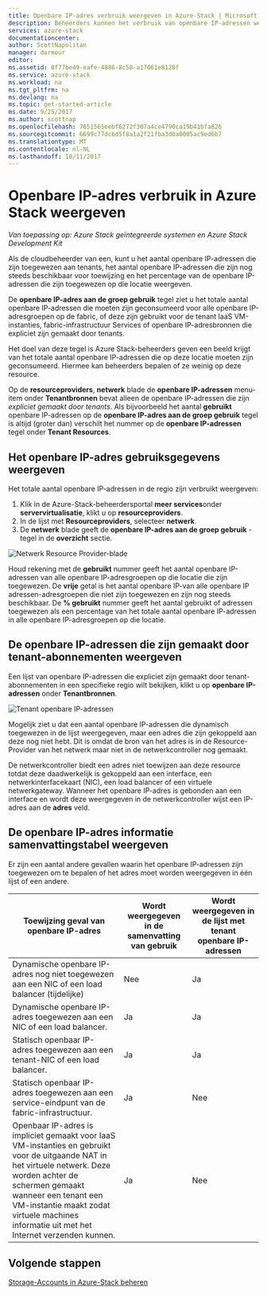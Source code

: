 ```yaml
---
title: Openbare IP-adres verbruik weergeven in Azure-Stack | Microsoft Docs
description: Beheerders kunnen het verbruik van openbare IP-adressen weergeven in een regio
services: azure-stack
documentationcenter: 
author: ScottNapolitan
manager: darmour
editor: 
ms.assetid: 0f77be49-eafe-4886-8c58-a17061e8120f
ms.service: azure-stack
ms.workload: na
ms.tgt_pltfrm: na
ms.devlang: na
ms.topic: get-started-article
ms.date: 9/25/2017
ms.author: scottnap
ms.openlocfilehash: 7651565eebf6272f307a4ce4790ca19b41bfa826
ms.sourcegitcommit: 6699c77dcbd5f8a1a2f21fba3d0a0005ac9ed6b7
ms.translationtype: MT
ms.contentlocale: nl-NL
ms.lasthandoff: 10/11/2017
---
```

# <a name="view-public-ip-address-consumption-in-azure-stack"></a>Openbare IP-adres verbruik in Azure Stack weergeven

*Van toepassing op: Azure Stack geïntegreerde systemen en Azure Stack Development Kit*

Als de cloudbeheerder van een, kunt u het aantal openbare IP-adressen die zijn toegewezen aan tenants, het aantal openbare IP-adressen die zijn nog steeds beschikbaar voor toewijzing en het percentage van de openbare IP-adressen die zijn toegewezen op die locatie weergeven.

De **openbare IP-adres aan de groep gebruik** tegel ziet u het totale aantal openbare IP-adressen die moeten zijn geconsumeerd voor alle openbare IP-adresgroepen op de fabric, of deze zijn gebruikt voor de tenant IaaS VM-instanties, fabric-infrastructuur Services of openbare IP-adresbronnen die expliciet zijn gemaakt door tenants.

Het doel van deze tegel is Azure Stack-beheerders geven een beeld krijgt van het totale aantal openbare IP-adressen die op deze locatie moeten zijn geconsumeerd. Hiermee kan beheerders bepalen of ze weinig op deze resource.

Op de **resourceproviders**, **netwerk** blade de **openbare IP-adressen** menu-item onder **Tenantbronnen** bevat alleen de openbare IP-adressen die zijn *expliciet gemaakt door tenants*. Als bijvoorbeeld het aantal **gebruikt** openbare IP-adressen op de **openbare IP-adres aan de groep gebruik** tegel is altijd (groter dan) verschilt het nummer op de **openbare IP-adressen** tegel onder **Tenant Resources**.

## <a name="view-the-public-ip-address-usage-information"></a>Het openbare IP-adres gebruiksgegevens weergeven
Het totale aantal openbare IP-adressen in de regio zijn verbruikt weergeven:

1. Klik in de Azure-Stack-beheerdersportal **meer services**onder **servervirtualisatie**, klikt u op **resourceproviders**.
2. In de lijst met **Resourceproviders**, selecteer **netwerk**.
3. De **netwerk** blade geeft de **openbare IP-adres aan de groep gebruik** -tegel in de **overzicht** sectie.

![Netwerk Resource Provider-blade](media/azure-stack-viewing-public-ip-address-consumption/image01.png)

Houd rekening met de **gebruikt** nummer geeft het aantal openbare IP-adressen van alle openbare IP-adresgroepen op die locatie die zijn toegewezen. De **vrije** getal is het aantal openbare IP-van alle openbare IP adressen-adresgroepen die niet zijn toegewezen en zijn nog steeds beschikbaar. De **% gebruikt** nummer geeft het aantal gebruikt of adressen toegewezen als een percentage van het totale aantal openbare IP-adressen in alle openbare IP-adresgroepen op die locatie.

## <a name="view-the-public-ip-addresses-that-were-created-by-tenant-subscriptions"></a>De openbare IP-adressen die zijn gemaakt door tenant-abonnementen weergeven
Een lijst van openbare IP-adressen die expliciet zijn gemaakt door tenant-abonnementen in een specifieke regio wilt bekijken, klikt u op **openbare IP-adressen** onder **Tenantbronnen**.

![Tenant openbare IP-adressen](media/azure-stack-viewing-public-ip-address-consumption/image02.png)

Mogelijk ziet u dat een aantal openbare IP-adressen die dynamisch toegewezen in de lijst weergegeven, maar een adres die zijn gekoppeld aan deze nog niet hebt. Dit is omdat de bron van het adres is in de Resource-Provider van het netwerk maar niet in de netwerkcontroller nog gemaakt.

De netwerkcontroller biedt een adres niet toewijzen aan deze resource totdat deze daadwerkelijk is gekoppeld aan een interface, een netwerkinterfacekaart (NIC), een load balancer of een virtuele netwerkgateway. Wanneer het openbare IP-adres is gebonden aan een interface en wordt deze weergegeven in de netwerkcontroller wijst een IP-adres aan de **adres** veld.

## <a name="view-the-public-ip-address-information-summary-table"></a>De openbare IP-adres informatie samenvattingstabel weergeven
Er zijn een aantal andere gevallen waarin het openbare IP-adressen zijn toegewezen om te bepalen of het adres moet worden weergegeven in één lijst of een andere.

| **Toewijzing geval van openbare IP-adres** | **Wordt weergegeven in de samenvatting van gebruik** | **Wordt weergegeven in de lijst met tenant openbare IP-adressen** |
| --- | --- | --- |
| Dynamische openbare IP-adres nog niet toegewezen aan een NIC of een load balancer (tijdelijke) |Nee |Ja |
| Dynamische openbare IP-adres toegewezen aan een NIC of een load balancer. |Ja |Ja |
| Statisch openbaar IP-adres toegewezen aan een tenant-NIC of een load balancer. |Ja |Ja |
| Statisch openbaar IP-adres toegewezen aan een service-eindpunt van de fabric-infrastructuur. |Ja |Nee |
| Openbaar IP-adres is impliciet gemaakt voor IaaS VM-instanties en gebruikt voor de uitgaande NAT in het virtuele netwerk. Deze worden achter de schermen gemaakt wanneer een tenant een VM-instantie maakt zodat virtuele machines informatie uit met het Internet verzenden kunnen. |Ja |Nee |

## <a name="next-steps"></a>Volgende stappen
[Storage-Accounts in Azure-Stack beheren](azure-stack-manage-storage-accounts.md)
